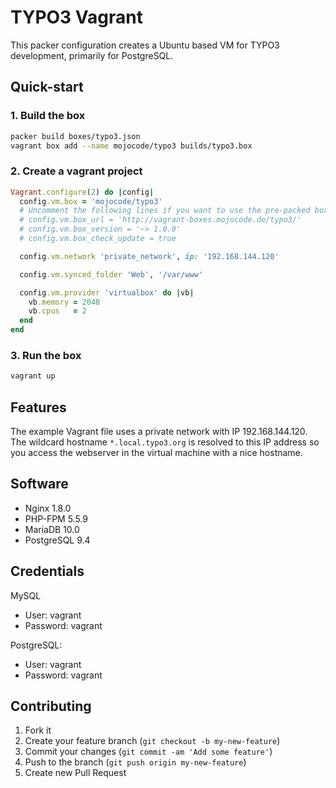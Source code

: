 # TYPO3 Vagrant

This packer configuration creates a Ubuntu based VM for TYPO3 development,
primarily for PostgreSQL.

## Quick-start

### 1. Build the box
```sh
packer build boxes/typo3.json
vagrant box add --name mojocode/typo3 builds/typo3.box
```

### 2. Create a vagrant project

```ruby
Vagrant.configure(2) do |config|
  config.vm.box = 'mojocode/typo3'
  # Uncomment the following lines if you want to use the pre-packed box image
  # config.vm.box_url = 'http://vagrant-boxes.mojocode.de/typo3/'
  # config.vm.box_version = '~> 1.0.0'
  # config.vm.box_check_update = true

  config.vm.network 'private_network', ip: '192.168.144.120'

  config.vm.synced_folder 'Web', '/var/www'

  config.vm.provider 'virtualbox' do |vb|
    vb.memory = 2048
    vb.cpus   = 2
  end
end
```

### 3. Run the box
```sh
vagrant up
```

## Features

The example Vagrant file uses a private network with IP 192.168.144.120. The wildcard hostname
`*.local.typo3.org` is resolved to this IP address so you access the webserver in the virtual
machine with a nice hostname.

## Software
- Nginx 1.8.0
- PHP-FPM 5.5.9
- MariaDB 10.0
- PostgreSQL 9.4

## Credentials
MySQL
- User: vagrant
- Password: vagrant

PostgreSQL:
- User: vagrant
- Password: vagrant

## Contributing

1. Fork it
2. Create your feature branch (`git checkout -b my-new-feature`)
3. Commit your changes (`git commit -am 'Add some feature'`)
4. Push to the branch (`git push origin my-new-feature`)
5. Create new Pull Request
